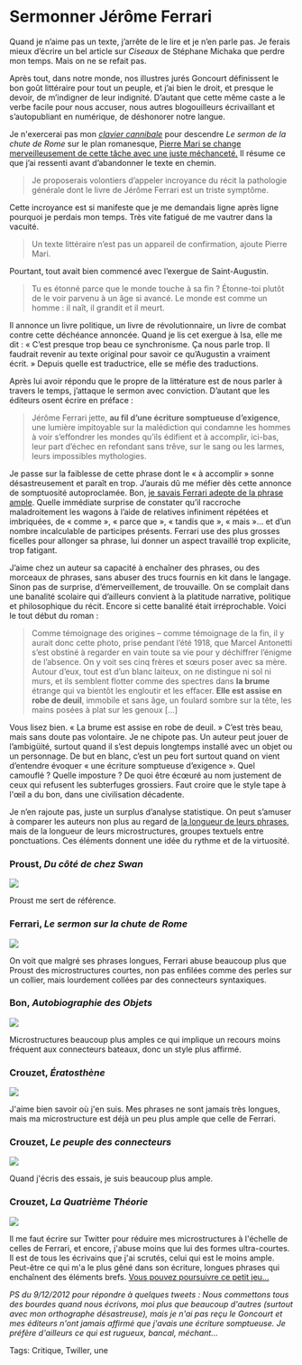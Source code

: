 # Sermonner Jérôme Ferrari

Quand je n’aime pas un texte, j’arrête de le lire et je n’en parle pas. Je ferais mieux d’écrire un bel article sur *Ciseaux* de Stéphane Michaka que perdre mon temps. Mais on ne se refait pas.<span id="more-30178"></span>

Après tout, dans notre monde, nos illustres jurés Goncourt définissent le bon goût littéraire pour tout un peuple, et j’ai bien le droit, et presque le devoir, de m’indigner de leur indignité. D’autant que cette même caste a le verbe facile pour nous accuser, nous autres blogouilleurs écrivaillant et s’autopubliant en numérique, de déshonorer notre langue.

Je n'exercerai pas mon [*clavier cannibale*](http://towardgrace.blogspot.fr/) pour descendre *Le sermon de la chute de Rome* sur le plan romanesque, [Pierre Mari se change merveilleusement de cette tâche avec une juste méchanceté.](http://www.juanasensio.com/archive/2012/11/18/sermon-sur-la-chute-de-rome-jerome-ferrari-actes-sud-mari.html) Il résume ce que j’ai ressenti avant d’abandonner le texte en chemin.

> Je proposerais volontiers d’appeler incroyance du récit la pathologie générale dont le livre de Jérôme Ferrari est un triste symptôme.

Cette incroyance est si manifeste que je me demandais ligne après ligne pourquoi je perdais mon temps. Très vite fatigué de me vautrer dans la vacuité.

> Un texte littéraire n’est pas un appareil de confirmation, ajoute Pierre Mari.

Pourtant, tout avait bien commencé avec l’exergue de Saint-Augustin.

> Tu es étonné parce que le monde touche à sa fin ? Étonne-toi plutôt de le voir parvenu à un âge si avancé. Le monde est comme un homme : il naît, il grandit et il meurt.

Il annonce un livre politique, un livre de révolutionnaire, un livre de combat contre cette déchéance annoncée. Quand je lis cet exergue à Isa, elle me dit : « C’est presque trop beau ce synchronisme. Ça nous parle trop. Il faudrait revenir au texte original pour savoir ce qu’Augustin a vraiment écrit. » Depuis quelle est traductrice, elle se méfie des traductions.

Après lui avoir répondu que le propre de la littérature est de nous parler à travers le temps, j’attaque le sermon avec conviction. D’autant que les éditeurs osent écrire en préface :

> Jérôme Ferrari jette, **au fil d’une écriture somptueuse d’exigence**, une lumière impitoyable sur la malédiction qui condamne les hommes à voir s’effondrer les mondes qu’ils édifient et à accomplir, ici-bas, leur part d’échec en refondant sans trêve, sur le sang ou les larmes, leurs impossibles mythologies.

Je passe sur la faiblesse de cette phrase dont le « à accomplir » sonne désastreusement et paraît en trop. J’aurais dû me méfier dès cette annonce de somptuosité autoproclamée. Bon, [je savais Ferrari adepte de la phrase ample](http://blog.tcrouzet.com/2012/12/07/comment-obtenir-un-prix-goncourt/). Quelle immédiate surprise de constater qu’il raccroche maladroitement les wagons à l’aide de relatives infiniment répétées et imbriquées, de « comme », « parce que », « tandis que », « mais »… et d’un nombre incalculable de participes présents. Ferrari use des plus grosses ficelles pour allonger sa phrase, lui donner un aspect travaillé trop explicite, trop fatigant.

J’aime chez un auteur sa capacité à enchaîner des phrases, ou des morceaux de phrases, sans abuser des trucs fournis en kit dans le langage. Sinon pas de surprise, d’émerveillement, de trouvaille. On se complait dans une banalité scolaire qui d’ailleurs convient à la platitude narrative, politique et philosophique du récit. Encore si cette banalité était irréprochable. Voici le tout début du roman :

> Comme témoignage des origines – comme témoignage de la fin, il y aurait donc cette photo, prise pendant l’été 1918, que Marcel Antonetti s’est obstiné à regarder en vain toute sa vie pour y déchiffrer l’énigme de l’absence. On y voit ses cinq frères et sœurs poser avec sa mère. Autour d’eux, tout est d’un blanc laiteux, on ne distingue ni sol ni murs, et ils semblent flotter comme des spectres dans **la brume** étrange qui va bientôt les engloutir et les effacer. **Elle est assise en robe de deuil**, immobile et sans âge, un foulard sombre sur la tête, les mains posées à plat sur les genoux \[…\]

Vous lisez bien. « La brume est assise en robe de deuil. » C’est très beau, mais sans doute pas volontaire. Je ne chipote pas. Un auteur peut jouer de l’ambigüité, surtout quand il s’est depuis longtemps installé avec un objet ou un personnage. De but en blanc, c’est un peu fort surtout quand on vient d’entendre évoquer « une écriture somptueuse d’exigence ». Quel camouflé ? Quelle imposture ? De quoi être écœuré au nom justement de ceux qui refusent les subterfuges grossiers. Faut croire que le style tape à l'œil a du bon, dans une civilisation décadente.

Je n’en rajoute pas, juste un surplus d’analyse statistique. On peut s’amuser à comparer les auteurs non plus au regard de [la longueur de leurs phrases](http://blog.tcrouzet.com/2012/12/06/interdire-cest-liberateur-meme-en-ecriture/), mais de la longueur de leurs microstructures, groupes textuels entre ponctuations. Ces éléments donnent une idée du rythme et de la virtuosité.

### Proust, *Du côté de chez Swan*

![](http://blog.tcrouzet.comhttps://tcrouzet.com/images_tc/2012/12/proust_s.png)

Proust me sert de référence.

### Ferrari, *Le sermon sur la chute de Rome*

![](http://blog.tcrouzet.comhttps://tcrouzet.com/images_tc/2012/12/ferrari_s.png)

On voit que malgré ses phrases longues, Ferrari abuse beaucoup plus que Proust des microstructures courtes, non pas enfilées comme des perles sur un collier, mais lourdement collées par des connecteurs syntaxiques.

### Bon, *Autobiographie des Objets*

![](http://blog.tcrouzet.comhttps://tcrouzet.com/images_tc/2012/12/fbon_s.png)

Microstructures beaucoup plus amples ce qui implique un recours moins fréquent aux connecteurs bateaux, donc un style plus affirmé.

### Crouzet, *Ératosthène*

![](http://blog.tcrouzet.comhttps://tcrouzet.com/images_tc/2012/12/crouzet_s.png)

J'aime bien savoir où j'en suis. Mes phrases ne sont jamais très longues, mais ma microstructure est déjà un peu plus ample que celle de Ferrari.

### Crouzet, *Le peuple des connecteurs*

![](http://blog.tcrouzet.comhttps://tcrouzet.com/images_tc/2012/12/crouzet_sp.png)

Quand j'écris des essais, je suis beaucoup plus ample.

### Crouzet, *La Quatrième Théorie*

![](http://blog.tcrouzet.comhttps://tcrouzet.com/images_tc/2012/12/crouzet_s4.png)

Il me faut écrire sur Twitter pour réduire mes microstructures à l'échelle de celles de Ferrari, et encore, j'abuse moins que lui des formes ultra-courtes. Il est de tous les écrivains que j'ai scrutés, celui qui est le moins ample. Peut-être ce qui m'a le plus gêné dans son écriture, longues phrases qui enchaînent des éléments brefs. [Vous pouvez poursuivre ce petit jeu...](http://lab.tcrouzet.com/txtstat/)

*PS du 9/12/2012 pour répondre à quelques tweets : Nous commettons tous des bourdes quand nous écrivons, moi plus que beaucoup d'autres (surtout avec mon orthographe désastreuse), mais je n'ai pas reçu le Goncourt et mes éditeurs n'ont jamais affirmé que j'avais une écriture somptueuse. Je préfère d'ailleurs ce qui est rugueux, bancal, méchant...*

Tags: Critique, Twiller, une